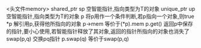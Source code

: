 <头文件memory>
shared_ptr<T> sp    空智能指针,指向类型为T的对象
unique_ptr<T> up    空智能指针,指向类型为T的对象
p                   将p用作一个条件判断,若p指向一个对象,则true
*p                  解引用p,获得他所指向的对象
p->mem              等价于(*p).mem
p.get()             返回p中保存的指针,要小心使用,若智能指针释放了其对象,返回的指针所指向的对象也消失了
swap(p,q)           交换pq指针
p.swap(q)           等价于swap(p,q)
